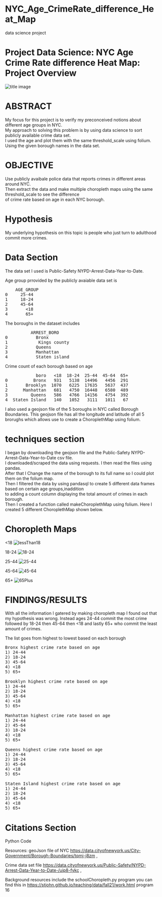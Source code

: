 # NYC_Age_CrimeRate_difference_Heat_Map
data science project

# Project Data Science: NYC Age Crime Rate difference Heat Map: Project Overview

![title image](https://user-images.githubusercontent.com/56932664/145450968-e8cdd9ca-341a-4f6b-b92b-e7f7f81cfd9e.jpg)

# ABSTRACT
My focus for this project is to verify my preconceived notions about different age groups in NYC.\
My approach to solving this problem is by using data science to sort publicly available crime data set. \
I used the age and plot them with the same threshold_scale using folium. Using the given borough names in the data set.

# OBJECTIVE
Use publicly avaibale police data that reports crimes in different areas around NYC. \
Then extract the data and make multiple choropleth maps using the same threshold_scale to see the difference \
of crime rate based on age in each NYC borough. 

# Hypothesis
My underlying hypothesis on this topic is people who just turn to adulthood commit more crimes. 

# Data Section
The data set I used is Public-Safety NYPD-Arrest-Data-Year-to-Date. 

Age group prrovided by the publicly avaiable data set is
<pre>
    AGE_GROUP
0     25-44 
1     18-24 
2     45-64 
3       <18 
4       65+ 
</pre>

The boroughs in the dataset includes
<pre>
          ARREST_BORO
0           Bronx
1            Kings county
2           Queens
3           Manhattan
4           Staten island
</pre>

Crime count of each borough based on age 

<pre>
            boro   <18  18-24  25-44  45-64  65+    
0          Bronx   931   5138  14496   4456  291 
1       Brooklyn  1070   6225  17635   5637  437 
2      Manhattan   681   4750  16448   6580  489 
3         Queens   586   4766  14156   4754  392 
4  Staten Island   140   1052   3111   1011   67 
</pre>

I also used a geojson file of the 5 boroughs in NYC called Borough Boundaries.
This geojson file has all the longitude and latitude of all 5 brorughs which allows use to create
a ChoroplethMap using folium.

# techniques section
I began by downloading the geojson file and the Public-Safety NYPD-Arrest-Data-Year-to-Date csv file. \
I downloaded/scraped the data using requests. I then read the files using pandas. \
After that I Change the name of the borough to its full name so I could plot them on the folium map. \
Then I filtered the data by using pandasql to create 5 different data frames based on certain age groups,inaddition \
to adding a count column displaying the total amount of crimes in each borough. \
Then I created a function called makeChoroplethMap using folium. Here I created 5 different ChoroplethMap shown below.

# Choropleth Maps
<18
![lessThan18](https://user-images.githubusercontent.com/56932664/145445364-f5dc5b9c-04db-4a14-a552-c2fd1eb35dd4.PNG)

18-24
![18-24](https://user-images.githubusercontent.com/56932664/145448326-c13250ef-1e4c-4989-9c6f-89a29469d1d8.PNG)

25-44
![25-44](https://user-images.githubusercontent.com/56932664/145448343-d7e1b965-8d4b-4c7c-974c-23091a0ace92.PNG)

45-64
![45-64](https://user-images.githubusercontent.com/56932664/145448371-6d86ad75-06ea-486c-a389-394b94772bb6.PNG)

65+
![65Plus](https://user-images.githubusercontent.com/56932664/145448391-219c5583-fc0b-4557-9904-ffbb4316c208.PNG)


# FINDINGS/RESULTS
With all the information I gatered by making choropleth map I found out that my hypothesis was wrong.
Instead ages 24-44 commit the most crime followed by 18-24 then 45-64 then <18 and lastly 65+ who commit the least amount of crimes. 

The list goes from highest to lowest based on each borough
<pre>
Bronx highest crime rate based on age 
1) 24-44 
2) 18-24 
3) 45-64 
4) <18 
5) 65+ 

Brooklyn highest crime rate based on age 
1) 24-44 
2) 18-24 
3) 45-64 
4) <18 
5) 65+ 

Manhattan highest crime rate based on age 
1) 24-44 
2) 45-64 
3) 18-24 
4) <18 
5) 65+ 

Queens highest crime rate based on age 
1) 24-44 
2) 18-24 
3) 45-64 
4) <18 
5) 65+ 

Staten Island highest crime rate based on age 
1) 24-44 
2) 18-24 
3) 45-64 
4) <18 
5) 65+ 
</pre>


# Citations Section
Python Code

Resources: geoJson file of NYC https://data.cityofnewyork.us/City-Government/Borough-Boundaries/tqmj-j8zm ,

Crime data set file https://data.cityofnewyork.us/Public-Safety/NYPD-Arrest-Data-Year-to-Date-/uip8-fykc ,

Background resources include the schoolChoropleth.py program you can find this in https://stjohn.github.io/teaching/data/fall21/work.html program 16
